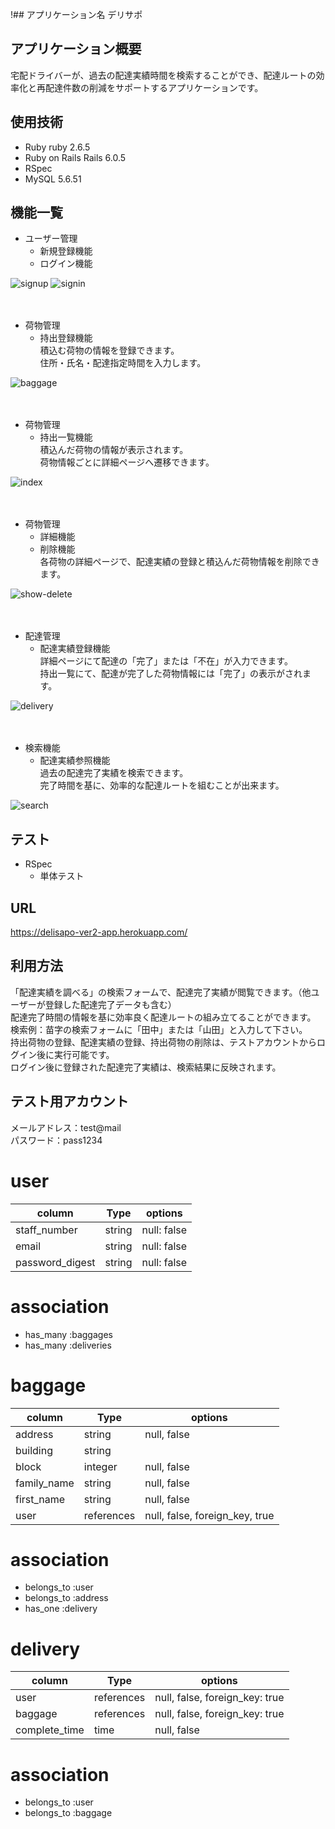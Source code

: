 !## アプリケーション名
デリサポ

## アプリケーション概要
宅配ドライバーが、過去の配達実績時間を検索することができ、配達ルートの効率化と再配達件数の削減をサポートするアプリケーションです。

## 使用技術
- Ruby ruby 2.6.5
- Ruby on Rails Rails 6.0.5
- RSpec
- MySQL 5.6.51

## 機能一覧
- ユーザー管理
  - 新規登録機能
  - ログイン機能

![signup](https://user-images.githubusercontent.com/103634772/174829420-932d9ce4-2f42-4575-b83b-9b1caffe5e1b.gif)
![signin](https://user-images.githubusercontent.com/103634772/173171115-bb986367-9c8a-4aa6-b62d-3668b8829a82.gif)  
<br>
<br>

- 荷物管理
  - 持出登録機能  
  積込む荷物の情報を登録できます。  
  住所・氏名・配達指定時間を入力します。

![baggage](https://user-images.githubusercontent.com/103634772/173171129-6e8d770f-3a18-4d6c-a53d-2862541e105e.gif)  
<br>
<br>

- 荷物管理
  - 持出一覧機能  
  積込んだ荷物の情報が表示されます。  
  荷物情報ごとに詳細ページへ遷移できます。  

![index](https://user-images.githubusercontent.com/103634772/173171130-977427b9-f19f-4f9e-9cf5-3d1b55895f21.gif)  
<br>
<br>

- 荷物管理
  - 詳細機能
  - 削除機能  
  各荷物の詳細ページで、配達実績の登録と積込んだ荷物情報を削除できます。

![show-delete](https://user-images.githubusercontent.com/103634772/173171133-4b5fe4e5-a542-48c6-a7af-1aceb93f12fc.gif)  
<br>
<br>

- 配達管理
  - 配達実績登録機能  
  詳細ページにて配達の「完了」または「不在」が入力できます。  
  持出一覧にて、配達が完了した荷物情報には「完了」の表示がされます。  

![delivery](https://user-images.githubusercontent.com/103634772/173171138-dfc240f1-5ee9-42ef-a0b5-bff2d9a01423.gif)  
<br>
<br>

- 検索機能
  - 配達実績参照機能  
  過去の配達完了実績を検索できます。  
  完了時間を基に、効率的な配達ルートを組むことが出来ます。

![search](https://user-images.githubusercontent.com/103634772/173171149-08a3c54f-c18e-4c97-bd73-4aec24a26f59.gif)  

## テスト
- RSpec
  - 単体テスト

## URL
https://delisapo-ver2-app.herokuapp.com/

## 利用方法
「配達実績を調べる」の検索フォームで、配達完了実績が閲覧できます。（他ユーザーが登録した配達完了データも含む）  
配達完了時間の情報を基に効率良く配達ルートの組み立てることができます。  
検索例：苗字の検索フォームに「田中」または「山田」と入力して下さい。  
持出荷物の登録、配達実績の登録、持出荷物の削除は、テストアカウントからログイン後に実行可能です。  
ログイン後に登録された配達完了実績は、検索結果に反映されます。

## テスト用アカウント
メールアドレス：test@mail  
パスワード：pass1234


# user
| column              | Type    | options                    |
| ------------------- | ------- | -------------------------- |
| staff_number        | string  | null: false                |
| email               | string  | null: false                |
| password_digest     | string  | null: false                |
# association
- has_many :baggages
- has_many :deliveries


# baggage
| column      | Type        | options                         |
| ----------- | ----------- | ------------------------------- |
| address     | string      | null, false                     |
| building    | string      |                                 |
| block       | integer     | null, false                     |
| family_name | string      | null, false                     |
| first_name  | string      | null, false                     |
| user        | references  | null, false, foreign_key, true  |
# association
- belongs_to :user
- belongs_to :address
- has_one :delivery

# delivery
| column        | Type        | options                         |
| ------------- | ----------- | ------------------------------- |
| user          | references  | null, false, foreign_key: true  |
| baggage       | references  | null, false, foreign_key: true  |
| complete_time | time        | null, false                     |
# association
- belongs_to :user
- belongs_to :baggage